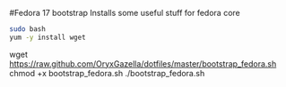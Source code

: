 #Fedora 17 bootstrap
Installs some useful stuff for fedora core

``` bash
sudo bash
yum -y install wget
```

wget https://raw.github.com/OryxGazella/dotfiles/master/bootstrap_fedora.sh
chmod +x bootstrap_fedora.sh
./bootstrap_fedora.sh
